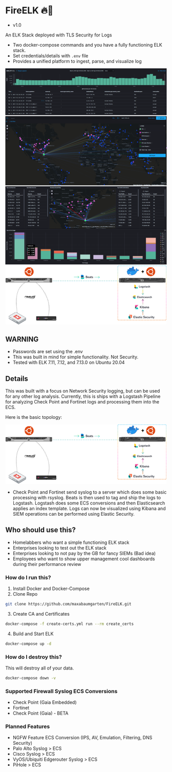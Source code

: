 # FireELK 🔥🦌

* v1.0

An ELK Stack deployed with TLS Security for Logs

- Two docker-compose commands and you have a fully functioning ELK stack.
- Set credentials/details with ```.env``` file
- Provides a unified platform to ingest, parse, and visualize log

![Firewall Logs](https://github.com/maxabaumgarten/fireelk/blob/master/images/firewall%20logs.PNG)
![Cool Pew Pew Map](https://github.com/maxabaumgarten/fireelk/blob/master/images/firewall%20laser%20beam%20map.PNG)
![ELK Firewall Charts](https://github.com/maxabaumgarten/fireelk/blob/master/images/elk%20firewall%20visualization.PNG)
![Example Topology](https://github.com/maxabaumgarten/fireelk/blob/master/images/ELK.png)
## WARNING

- Passwords are set using the .env
- This was built in mind for simple functionality. Not Security.
- Tested with ELK 7.11, 7.12, and 7.13.0 on Ubuntu 20.04

## Details

This was built with a focus on Network Security logging, but can be used for any other log analysis.  Currently, this is ships with a Logstash Pipeline for analyzing Check Point and Fortinet logs and processing them into the ECS.

Here is the basic topology:

![Example Topology](https://github.com/maxabaumgarten/fireelk/blob/master/images/ELK.png)

- Check Point and Fortinet send syslog to a server which does some basic processing with rsyslog.  Beats is then used to tag and ship the logs to Logstash.  Logstash does some ECS conversions and then Elasticsearch applies an index template.  Logs can now be visualized using Kibana and SIEM operations can be performed using Elastic Security.


## Who should use this?

- Homelabbers who want a simple functioning ELK stack
- Enterprises looking to test out the ELK stack
- Enterprises looking to not pay by the GB for fancy SIEMs (Bad idea)
- Employees who want to show upper management cool dashboards during their performance review

### How do I run this?

1. Install Docker and Docker-Compose
2. Clone Repo
```sh
git clone https://github.com/maxabaumgarten/FireELK.git
```
3. Create CA and Certificates
```sh
docker-compose -f create-certs.yml run --rm create_certs
```
4. Build and Start ELK
```sh
docker-compose up -d
```

### How do I destroy this?

This will destroy all of your data.
```sh
docker-compose down -v
```

### Supported Firewall Syslog ECS Conversions

- Check Point (Gaia Embedded)
- Fortinet
- Check Point (Gaia) - BETA

### Planned Features

- NGFW Feature ECS Conversion (IPS, AV, Emulation, Filtering, DNS Security)
- Palo Alto Syslog > ECS
- Cisco Syslog > ECS
- VyOS/Ubiquiti Edgerouter Syslog > ECS
- PiHole > ECS
